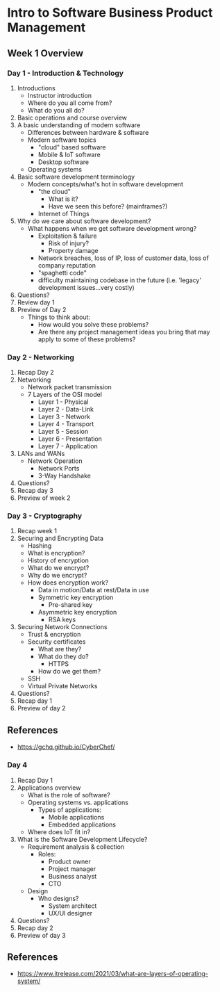 # Intro to Software Business Product Management
## Week 1 Overview
### Day 1 - Introduction & Technology
1. Introductions
	* Instructor introduction
	* Where do you all come from?
	* What do you all do?
2. Basic operations and course overview
3. A basic understanding of modern software
	* Differences between hardware & software
	* Modern software topics
		* "cloud" based software
		* Mobile & IoT software
		* Desktop software
	* Operating systems
4. Basic software development terminology
	* Modern concepts/what's hot in software development
		* "the cloud"
			* What is it?
			* Have we seen this before? (mainframes?)
		* Internet of Things
5. Why do we care about software development?
	* What happens when we get software development wrong?
		* Exploitation & failure
			* Risk of injury?
			* Property damage
		* Network breaches, loss of IP, loss of customer data, loss of company reputation
		* "spaghetti code"
		* difficulty maintaining codebase in the future (i.e. 'legacy' development issues...very costly)
6. Questions?
7. Review day 1
8. Preview of Day 2
	* Things to think about:
		* How would you solve these problems?
		* Are there any project management ideas you bring that may apply to some of these problems?

### Day 2 - Networking
1. Recap Day 2
2. Networking
	* Network packet transmission
	* 7 Layers of the OSI model
		* Layer 1 - Physical
		* Layer 2 - Data-Link
		* Layer 3 - Network
		* Layer 4 - Transport
		* Layer 5 - Session
		* Layer 6 - Presentation
		* Layer 7 - Application
3. LANs and WANs
	* Network Operation
		* Network Ports
		* 3-Way Handshake
4. Questions?
5. Recap day 3
6. Preview of week 2

### Day 3 - Cryptography
1. Recap week 1
2. Securing and Encrypting Data
	* Hashing
	* What is encryption?
	* History of encryption
	* What do we encrypt?
	* Why do we encrypt?
	* How does encryption work?
		* Data in motion/Data at rest/Data in use
		* Symmetric key encryption
			* Pre-shared key
		* Asymmetric key encryption
			* RSA keys
3. Securing Network Connections
	* Trust & encryption
	* Security certificates
		* What are they?
		* What do they do?
			* HTTPS
		* How do we get them?
	* SSH
	* Virtual Private Networks
4. Questions?
5. Recap day 1
6. Preview of day 2

## References
* https://gchq.github.io/CyberChef/

### Day 4
1. Recap Day 1
2. Applications overview
	* What is the role of software?
	* Operating systems vs. applications
		* Types of applications:
			* Mobile applications
			* Embedded applications
	* Where does IoT fit in?
3. What is the Software Development Lifecycle?
	* Requirement analysis & collection
		* Roles:
			* Product owner
			* Project manager
			* Business analyst
			* CTO
	* Design
		* Who designs?
			* System architect
			* UX/UI designer
4. Questions?
5. Recap day 2
6. Preview of day 3

## References
* https://www.itrelease.com/2021/03/what-are-layers-of-operating-system/